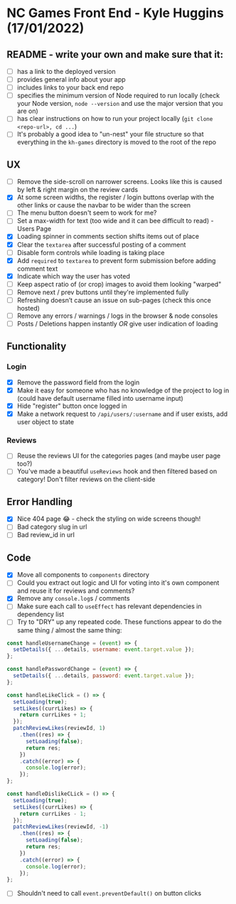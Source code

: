 # NC Games Front End - Kyle Huggins (17/01/2022)

## README - write your own and make sure that it:

- [ ] has a link to the deployed version
- [ ] provides general info about your app
- [ ] includes links to your back end repo
- [ ] specifies the minimum version of Node required to run locally (check your Node version, `node --version` and use the major version that you are on)
- [ ] has clear instructions on how to run your project locally (`git clone <repo-url>, cd ...`)
- [ ] It's probably a good idea to "un-nest" your file structure so that everything in the `kh-games` directory is moved to the root of the repo

## UX

- [ ] Remove the side-scroll on narrower screens. Looks like this is caused by left & right margin on the review cards
- [x] At some screen widths, the register / login buttons overlap with the other links or cause the navbar to be wider than the screen
- [ ] The menu button doesn't seem to work for me?
- [ ] Set a max-width for text (too wide and it can bee difficult to read) - Users Page
- [x] Loading spinner in comments section shifts items out of place
- [x] Clear the `textarea` after successful posting of a comment
- [ ] Disable form controls while loading is taking place
- [x] Add `required` to `textarea` to prevent form submission before adding comment text
- [x] Indicate which way the user has voted
- [ ] Keep aspect ratio of (or crop) images to avoid them looking "warped"
- [ ] Remove next / prev buttons until they're implemented fully
- [ ] Refreshing doesn’t cause an issue on sub-pages (check this once hosted)
- [ ] Remove any errors / warnings / logs in the browser & node consoles
- [ ] Posts / Deletions happen instantly _OR_ give user indication of loading

## Functionality

### Login

- [x] Remove the password field from the login
- [x] Make it easy for someone who has no knowledge of the project to log in (could have default username filled into username input)
- [x] Hide "register" button once logged in
- [x] Make a network request to `/api/users/:username` and if user exists, add user object to state

### Reviews

- [ ] Reuse the reviews UI for the categories pages (and maybe user page too?)
- [ ] You've made a beautiful `useReviews` hook and then filtered based on category! Don't filter reviews on the client-side

## Error Handling

- [x] Nice 404 page 😂 - check the styling on wide screens though!
- [ ] Bad category slug in url
- [ ] Bad review_id in url

## Code

- [x] Move all components to `components` directory
- [ ] Could you extract out logic and UI for voting into it's own component and reuse it for reviews and comments?
- [x] Remove any `console.log`s / comments
- [ ] Make sure each call to `useEffect` has relevant dependencies in dependency list
- [ ] Try to "DRY" up any repeated code. These functions appear to do the same thing / almost the same thing:

```js
const handleUsernameChange = (event) => {
  setDetails({ ...details, username: event.target.value });
};

const handlePasswordChange = (event) => {
  setDetails({ ...details, password: event.target.value });
};
```

```js
const handleLikeClick = () => {
  setLoading(true);
  setLikes((currLikes) => {
    return currLikes + 1;
  });
  patchReviewLikes(reviewId, 1)
    .then((res) => {
      setLoading(false);
      return res;
    })
    .catch((error) => {
      console.log(error);
    });
};

const handleDislikeCLick = () => {
  setLoading(true);
  setLikes((currLikes) => {
    return currLikes - 1;
  });
  patchReviewLikes(reviewId, -1)
    .then((res) => {
      setLoading(false);
      return res;
    })
    .catch((error) => {
      console.log(error);
    });
};
```

- [ ] Shouldn't need to call `event.preventDefault()` on button clicks
